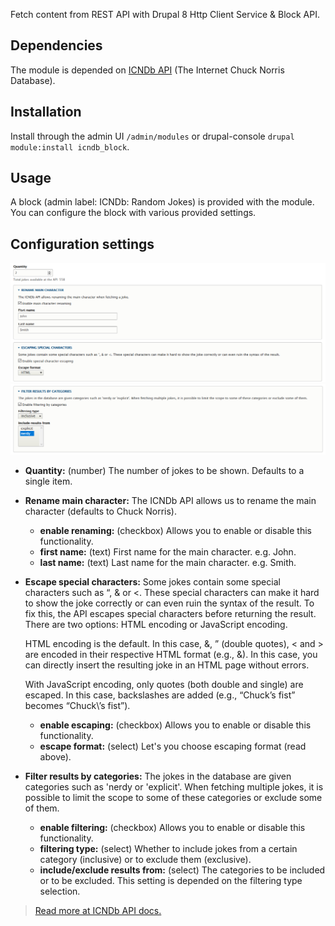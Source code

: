 Fetch content from REST API with Drupal 8 Http Client Service &amp; Block API.

## Dependencies
The module is depended on [ICNDb API](http://www.icndb.com/api/) (The Internet Chuck Norris Database).

## Installation
Install through the admin UI `/admin/modules` or drupal-console `drupal module:install icndb_block`.

## Usage
A block (admin label: ICNDb: Random Jokes) is provided with the module. You can configure the block with various provided settings.

## Configuration settings
![Screenshot 1](screenshots/screenshot-1.png)
![Screenshot 2](screenshots/screenshot-2.png)
- **Quantity:** (number) The number of jokes to be shown. Defaults to a single item.
- **Rename main character:** The ICNDb API allows us to rename the main character (defaults to Chuck Norris).
  + **enable renaming:** (checkbox) Allows you to enable or disable this functionality.
  + **first name:** (text) First name for the main character. e.g. John.
  + **last name:** (text) Last name for the main character. e.g. Smith.
- **Escape special characters:** Some jokes contain some special characters such as “, & or <. These special characters can make it hard to show the joke correctly or can even ruin the syntax of the result. To fix this, the API escapes special characters before returning the result. There are two options: HTML encoding or JavaScript encoding.
  
  HTML encoding is the default. In this case, &, ” (double quotes), < and > are encoded in their respective HTML format (e.g., &amp;). In this case, you can directly insert the resulting joke in an HTML page without errors. 
  
  With JavaScript encoding, only quotes (both double and single) are escaped. In this case, backslashes are added (e.g., “Chuck’s fist” becomes “Chuck\’s fist”).
  + **enable escaping:** (checkbox) Allows you to enable or disable this functionality.
  + **escape format:** (select) Let's you choose escaping format (read above).
- **Filter results by categories:** The jokes in the database are given categories such as 'nerdy or 'explicit'. When fetching multiple jokes, it is possible to limit the scope to some of these categories or exclude some of them.
  + **enable filtering:** (checkbox) Allows you to enable or disable this functionality.
  + **filtering type:** (select) Whether to include jokes from a certain category (inclusive) or to exclude them (exclusive).
  + **include/exclude results from:** (select) The categories to be included or to be excluded. This setting is depended on the filtering type selection.
  
> [Read more at ICNDb API docs.](http://www.icndb.com/api/)
